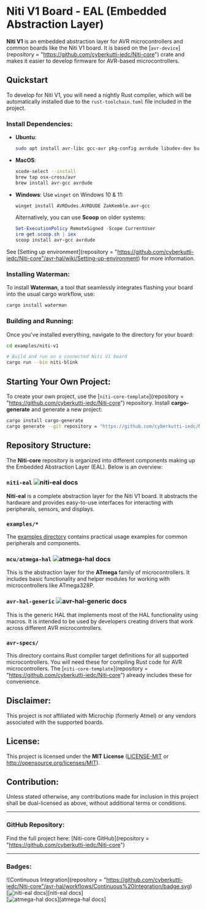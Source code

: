 # Niti V1 Board - EAL (Embedded Abstraction Layer) 

**Niti V1** is an embedded abstraction layer for AVR microcontrollers and common boards like the Niti V1 board. It is based on the [`avr-device`](repository = "https://github.com/cyberkutti-iedc/Niti-core") crate and makes it easier to develop firmware for AVR-based microcontrollers.

## Quickstart

To develop for Niti V1, you will need a nightly Rust compiler, which will be automatically installed due to the `rust-toolchain.toml` file included in the project.

### Install Dependencies:

- **Ubuntu**:
  ```bash
  sudo apt install avr-libc gcc-avr pkg-config avrdude libudev-dev build-essential
  ```

- **MacOS**:
  ```bash
  xcode-select --install
  brew tap osx-cross/avr
  brew install avr-gcc avrdude
  ```

- **Windows**:
  Use `winget` on Windows 10 & 11:
  ```bash
  winget install AVRDudes.AVRDUDE ZakKemble.avr-gcc
  ```

  Alternatively, you can use **Scoop** on older systems:
  ```PowerShell
  Set-ExecutionPolicy RemoteSigned -Scope CurrentUser
  irm get.scoop.sh | iex
  scoop install avr-gcc avrdude
  ```

See [Setting up environment](repository = "https://github.com/cyberkutti-iedc/Niti-core"/avr-hal/wiki/Setting-up-environment) for more information.

### Installing Waterman:

To install **Waterman**, a tool that seamlessly integrates flashing your board into the usual cargo workflow, use:

```bash
cargo install waterman
```

### Building and Running:

Once you've installed everything, navigate to the directory for your board:

```bash
cd examples/niti-v1

# Build and run on a connected Niti V1 board
cargo run --bin niti-blink
```

## Starting Your Own Project:

To create your own project, use the [`niti-core-template`](repository = "https://github.com/cyberkutti-iedc/Niti-core") repository. Install **cargo-generate** and generate a new project:

```bash
cargo install cargo-generate
cargo generate --git repository = "https://github.com/cyberkutti-iedc/Niti-core".git
```

## Repository Structure:

The **Niti-core** repository is organized into different components making up the Embedded Abstraction Layer (EAL). Below is an overview:

### `niti-eal` ![niti-eal docs](https://img.shields.io/badge/docs-git-4d76ae)

**Niti-eal** is a complete abstraction layer for the Niti V1 board. It abstracts the hardware and provides easy-to-use interfaces for interacting with peripherals, sensors, and displays.

### `examples/*`

The [examples directory](./examples) contains practical usage examples for common peripherals and components.

### `mcu/atmega-hal` ![atmega-hal docs](https://img.shields.io/badge/docs-git-4d76ae)

This is the abstraction layer for the **ATmega** family of microcontrollers. It includes basic functionality and helper modules for working with microcontrollers like ATmega328P.

### `avr-hal-generic` ![avr-hal-generic docs](https://img.shields.io/badge/docs-git-4d76ae)

This is the generic HAL that implements most of the HAL functionality using macros. It is intended to be used by developers creating drivers that work across different AVR microcontrollers.

### `avr-specs/`

This directory contains Rust compiler target definitions for all supported microcontrollers. You will need these for compiling Rust code for AVR microcontrollers. The [`niti-core-template`](repository = "https://github.com/cyberkutti-iedc/Niti-core") already includes these for convenience.

## Disclaimer:

This project is not affiliated with Microchip (formerly Atmel) or any vendors associated with the supported boards.

## License:

This project is licensed under the **MIT License** ([LICENSE-MIT](LICENSE-MIT) or http://opensource.org/licenses/MIT).

## Contribution:

Unless stated otherwise, any contributions made for inclusion in this project shall be dual-licensed as above, without additional terms or conditions.

---

### GitHub Repository:
Find the full project here: [Niti-core GitHub](repository = "https://github.com/cyberkutti-iedc/Niti-core")

---

### Badges:

![Continuous Integration](repository = "https://github.com/cyberkutti-iedc/Niti-core"/avr-hal/workflows/Continuous%20Integration/badge.svg)  
[![niti-eal docs](https://img.shields.io/badge/docs-git-4d76ae)][niti-eal docs]  
[![atmega-hal docs](https://img.shields.io/badge/docs-atmega--hal-4d76ae)][atmega-hal docs]  